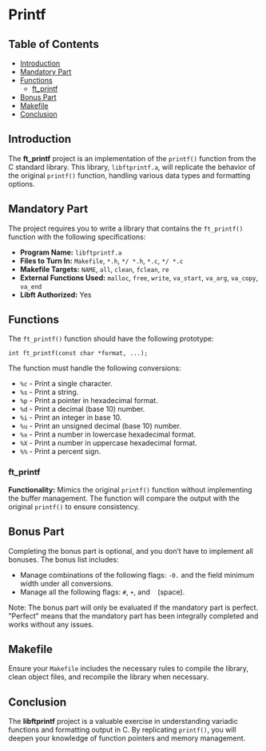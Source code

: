 <!DOCTYPE html>
<html lang="en">
<head>
    <meta charset="UTF-8">
    <meta name="viewport" content="width=device-width, initial-scale=1.0">
</head>
<body>

<h1>Printf</h1>

<h2>Table of Contents</h2>
<ul>
    <li><a href="#introduction">Introduction</a></li>
    <li><a href="#mandatory-part">Mandatory Part</a></li>
    <li><a href="#functions">Functions</a>
        <ul>
            <li><a href="#ft_printf">ft_printf</a></li>
        </ul>
    </li>
    <li><a href="#bonus-part">Bonus Part</a></li>
    <li><a href="#makefile">Makefile</a></li>
    <li><a href="#conclusion">Conclusion</a></li>
</ul>

<h2 id="introduction">Introduction</h2>
<p>
    The <strong>ft_printf</strong> project is an implementation of the <code>printf()</code> function from the C standard library. This library, <code>libftprintf.a</code>, will replicate the behavior of the original <code>printf()</code> function, handling various data types and formatting options.
</p>

<h2 id="mandatory-part">Mandatory Part</h2>
<p>
    The project requires you to write a library that contains the <code>ft_printf()</code> function with the following specifications:
</p>
<ul>
    <li><strong>Program Name:</strong> <code>libftprintf.a</code></li>
    <li><strong>Files to Turn In:</strong> <code>Makefile</code>, <code>*.h</code>, <code>*/ *.h</code>, <code>*.c</code>, <code>*/ *.c</code></li>
    <li><strong>Makefile Targets:</strong> <code>NAME</code>, <code>all</code>, <code>clean</code>, <code>fclean</code>, <code>re</code></li>
    <li><strong>External Functions Used:</strong> <code>malloc</code>, <code>free</code>, <code>write</code>, <code>va_start</code>, <code>va_arg</code>, <code>va_copy</code>, <code>va_end</code></li>
    <li><strong>Libft Authorized:</strong> Yes</li>
</ul>

<h2 id="functions">Functions</h2>
<p>
    The <code>ft_printf()</code> function should have the following prototype:
</p>
<pre><code>int ft_printf(const char *format, ...);</code></pre>

<p>The function must handle the following conversions:</p>
<ul>
    <li><code>%c</code> - Print a single character.</li>
    <li><code>%s</code> - Print a string.</li>
    <li><code>%p</code> - Print a pointer in hexadecimal format.</li>
    <li><code>%d</code> - Print a decimal (base 10) number.</li>
    <li><code>%i</code> - Print an integer in base 10.</li>
    <li><code>%u</code> - Print an unsigned decimal (base 10) number.</li>
    <li><code>%x</code> - Print a number in lowercase hexadecimal format.</li>
    <li><code>%X</code> - Print a number in uppercase hexadecimal format.</li>
    <li><code>%%</code> - Print a percent sign.</li>
</ul>

<h3 id="ft_printf">ft_printf</h3>
<p>
    <strong>Functionality:</strong> Mimics the original <code>printf()</code> function without implementing the buffer management. The function will compare the output with the original <code>printf()</code> to ensure consistency.
</p>

<h2 id="bonus-part">Bonus Part</h2>
<p>
    Completing the bonus part is optional, and you don’t have to implement all bonuses. The bonus list includes:
</p>
<ul>
    <li>Manage combinations of the following flags: <code>-0.</code> and the field minimum width under all conversions.</li>
    <li>Manage all the following flags: <code>#</code>, <code>+</code>, and <code> </code> (space).</li>
</ul>
<p>
    Note: The bonus part will only be evaluated if the mandatory part is perfect. "Perfect" means that the mandatory part has been integrally completed and works without any issues.
</p>

<h2 id="makefile">Makefile</h2>
<p>
    Ensure your <code>Makefile</code> includes the necessary rules to compile the library, clean object files, and recompile the library when necessary.
</p>

<h2 id="conclusion">Conclusion</h2>
<p>
    The <strong>libftprintf</strong> project is a valuable exercise in understanding variadic functions and formatting output in C. By replicating <code>printf()</code>, you will deepen your knowledge of function pointers and memory management.
</p>

</body>
</html>

